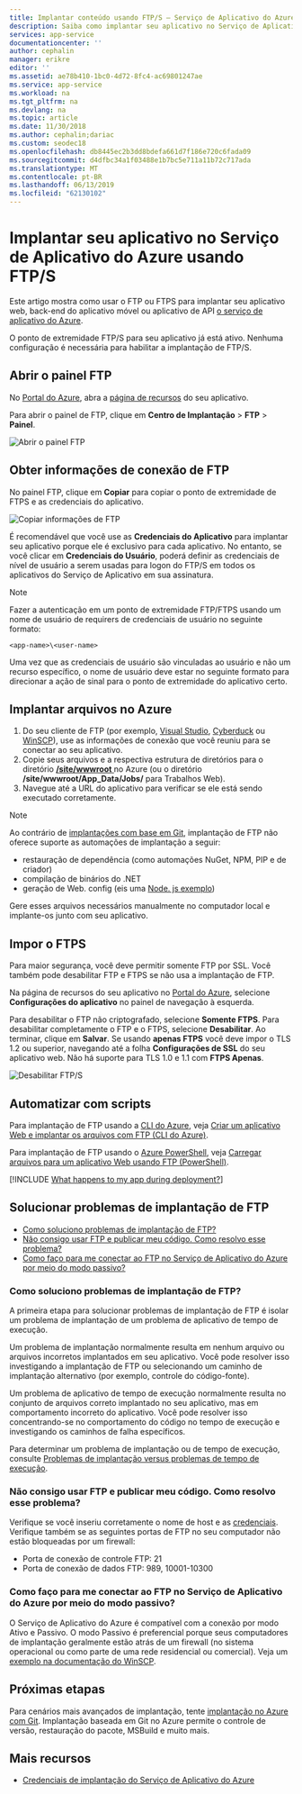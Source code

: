```yaml
---
title: Implantar conteúdo usando FTP/S – Serviço de Aplicativo do Azure | Microsoft Docs
description: Saiba como implantar seu aplicativo no Serviço de Aplicativo do Azure usando FTP ou FTPS.
services: app-service
documentationcenter: ''
author: cephalin
manager: erikre
editor: ''
ms.assetid: ae78b410-1bc0-4d72-8fc4-ac69801247ae
ms.service: app-service
ms.workload: na
ms.tgt_pltfrm: na
ms.devlang: na
ms.topic: article
ms.date: 11/30/2018
ms.author: cephalin;dariac
ms.custom: seodec18
ms.openlocfilehash: db8445ec2b3dd8bdefa661d7f186e720c6fada09
ms.sourcegitcommit: d4dfbc34a1f03488e1b7bc5e711a11b72c717ada
ms.translationtype: MT
ms.contentlocale: pt-BR
ms.lasthandoff: 06/13/2019
ms.locfileid: "62130102"
---
```

# <a name="deploy-your-app-to-azure-app-service-using-ftps"></a>Implantar seu aplicativo no Serviço de Aplicativo do Azure usando FTP/S

Este artigo mostra como usar o FTP ou FTPS para implantar seu aplicativo web, back-end do aplicativo móvel ou aplicativo de API [o serviço de aplicativo do Azure](https://go.microsoft.com/fwlink/?LinkId=529714).

O ponto de extremidade FTP/S para seu aplicativo já está ativo. Nenhuma configuração é necessária para habilitar a implantação de FTP/S.

## <a name="open-ftp-dashboard"></a>Abrir o painel FTP

No [Portal do Azure](https://portal.azure.com), abra a [página de recursos](../azure-resource-manager/manage-resources-portal.md#manage-resources) do seu aplicativo.

Para abrir o painel de FTP, clique em **Centro de Implantação** > **FTP** > **Painel**.

![Abrir o painel FTP](./media/app-service-deploy-ftp/open-dashboard.png)

## <a name="get-ftp-connection-information"></a>Obter informações de conexão de FTP

No painel FTP, clique em **Copiar** para copiar o ponto de extremidade de FTPS e as credenciais do aplicativo.

![Copiar informações de FTP](./media/app-service-deploy-ftp/ftp-dashboard.png)

É recomendável que você use as **Credenciais do Aplicativo** para implantar seu aplicativo porque ele é exclusivo para cada aplicativo. No entanto, se você clicar em **Credenciais do Usuário**, poderá definir as credenciais de nível de usuário a serem usadas para logon do FTP/S em todos os aplicativos do Serviço de Aplicativo em sua assinatura.

> [!NOTE]
> Fazer a autenticação em um ponto de extremidade FTP/FTPS usando um nome de usuário de requirers de credenciais de usuário no seguinte formato: 
>
>`<app-name>\<user-name>`
>
> Uma vez que as credenciais de usuário são vinculadas ao usuário e não um recurso específico, o nome de usuário deve estar no seguinte formato para direcionar a ação de sinal para o ponto de extremidade do aplicativo certo.
>

## <a name="deploy-files-to-azure"></a>Implantar arquivos no Azure

1. Do seu cliente de FTP (por exemplo, [Visual Studio](https://www.visualstudio.com/vs/community/), [Cyberduck](https://cyberduck.io/) ou [WinSCP](https://winscp.net/index.php)), use as informações de conexão que você reuniu para se conectar ao seu aplicativo.
2. Copie seus arquivos e a respectiva estrutura de diretórios para o diretório [ **/site/wwwroot** ](https://github.com/projectkudu/kudu/wiki/File-structure-on-azure) no Azure (ou o diretório **/site/wwwroot/App_Data/Jobs/** para Trabalhos Web).
3. Navegue até a URL do aplicativo para verificar se ele está sendo executado corretamente. 

> [!NOTE] 
> Ao contrário de [implantações com base em Git](deploy-local-git.md), implantação de FTP não oferece suporte as automações de implantação a seguir: 
>
> - restauração de dependência (como automações NuGet, NPM, PIP e de criador)
> - compilação de binários do .NET
> - geração de Web. config (eis uma [Node. js exemplo](https://github.com/projectkudu/kudu/wiki/Using-a-custom-web.config-for-Node-apps))
> 
> Gere esses arquivos necessários manualmente no computador local e implante-os junto com seu aplicativo.
>

## <a name="enforce-ftps"></a>Impor o FTPS

Para maior segurança, você deve permitir somente FTP por SSL. Você também pode desabilitar FTP e FTPS se não usa a implantação de FTP.

Na página de recursos do seu aplicativo no [Portal do Azure](https://portal.azure.com), selecione **Configurações do aplicativo** no painel de navegação à esquerda.

Para desabilitar o FTP não criptografado, selecione **Somente FTPS**. Para desabilitar completamente o FTP e o FTPS, selecione **Desabilitar**. Ao terminar, clique em **Salvar**. Se usando **apenas FTPS** você deve impor o TLS 1.2 ou superior, navegando até a folha **Configurações de SSL** do seu aplicativo web. Não há suporte para TLS 1.0 e 1.1 com **FTPS Apenas**.

![Desabilitar FTP/S](./media/app-service-deploy-ftp/disable-ftp.png)

## <a name="automate-with-scripts"></a>Automatizar com scripts

Para implantação de FTP usando a [CLI do Azure](/cli/azure), veja [Criar um aplicativo Web e implantar os arquivos com FTP (CLI do Azure)](./scripts/cli-deploy-ftp.md).

Para implantação de FTP usando o [Azure PowerShell](/cli/azure), veja [Carregar arquivos para um aplicativo Web usando FTP (PowerShell)](./scripts/powershell-deploy-ftp.md).

[!INCLUDE [What happens to my app during deployment?](../../includes/app-service-deploy-atomicity.md)]

## <a name="troubleshoot-ftp-deployment"></a>Solucionar problemas de implantação de FTP

- [Como soluciono problemas de implantação de FTP?](#how-can-i-troubleshoot-ftp-deployment)
- [Não consigo usar FTP e publicar meu código. Como resolvo esse problema?](#im-not-able-to-ftp-and-publish-my-code-how-can-i-resolve-the-issue)
- [Como faço para me conectar ao FTP no Serviço de Aplicativo do Azure por meio do modo passivo?](#how-can-i-connect-to-ftp-in-azure-app-service-via-passive-mode)

### <a name="how-can-i-troubleshoot-ftp-deployment"></a>Como soluciono problemas de implantação de FTP?

A primeira etapa para solucionar problemas de implantação de FTP é isolar um problema de implantação de um problema de aplicativo de tempo de execução.

Um problema de implantação normalmente resulta em nenhum arquivo ou arquivos incorretos implantados em seu aplicativo. Você pode resolver isso investigando a implantação de FTP ou selecionando um caminho de implantação alternativo (por exemplo, controle do código-fonte).

Um problema de aplicativo de tempo de execução normalmente resulta no conjunto de arquivos correto implantado no seu aplicativo, mas em comportamento incorreto do aplicativo. Você pode resolver isso concentrando-se no comportamento do código no tempo de execução e investigando os caminhos de falha específicos.

Para determinar um problema de implantação ou de tempo de execução, consulte [Problemas de implantação versus problemas de tempo de execução](https://github.com/projectkudu/kudu/wiki/Deployment-vs-runtime-issues).

### <a name="im-not-able-to-ftp-and-publish-my-code-how-can-i-resolve-the-issue"></a>Não consigo usar FTP e publicar meu código. Como resolvo esse problema?
Verifique se você inseriu corretamente o nome de host e as [credenciais](#open-ftp-dashboard). Verifique também se as seguintes portas de FTP no seu computador não estão bloqueadas por um firewall:

- Porta de conexão de controle FTP: 21
- Porta de conexão de dados FTP: 989, 10001-10300
 
### <a name="how-can-i-connect-to-ftp-in-azure-app-service-via-passive-mode"></a>Como faço para me conectar ao FTP no Serviço de Aplicativo do Azure por meio do modo passivo?
O Serviço de Aplicativo do Azure é compatível com a conexão por modo Ativo e Passivo. O modo Passivo é preferencial porque seus computadores de implantação geralmente estão atrás de um firewall (no sistema operacional ou como parte de uma rede residencial ou comercial). Veja um [exemplo na documentação do WinSCP](https://winscp.net/docs/ui_login_connection). 

## <a name="next-steps"></a>Próximas etapas

Para cenários mais avançados de implantação, tente [implantação no Azure com Git](deploy-local-git.md). Implantação baseada em Git no Azure permite o controle de versão, restauração do pacote, MSBuild e muito mais.

## <a name="more-resources"></a>Mais recursos

* [Credenciais de implantação do Serviço de Aplicativo do Azure](deploy-configure-credentials.md)
